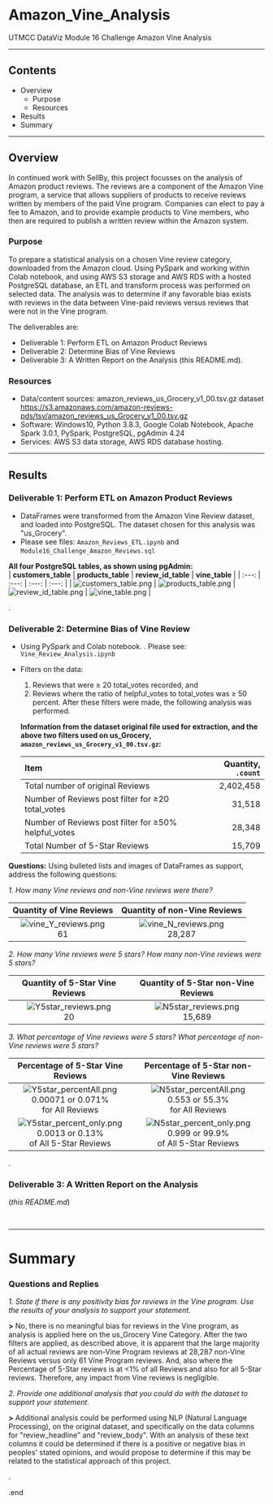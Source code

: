 # Amazon_Vine_Analysis
UTMCC DataViz Module 16 Challenge Amazon Vine Analysis

---

## Contents 
  * Overview
    - Purpose
    - Resources
  * Results
  * Summary
 

---  

## Overview 
  In continued work with SellBy, this project focusses on the analysis of Amazon product reviews. The reviews are a component of the Amazon Vine program, a service that allows suppliers of products to receive reviews written by members of the paid Vine program. Companies can elect to pay a fee to Amazon, and to provide example products to Vine members, who then are required to publish a written review within the Amazon system. 

   ### Purpose
   To prepare a statistical analysis on a chosen Vine review category, downloaded from the Amazon cloud. Using PySpark and working within Colab notebook, and using AWS S3 storage and AWS RDS with a hosted PostgreSQL database, an ETL and transform process was performed on selected data. The analysis was to determine if any favorable bias exists with reviews in the data between Vine-paid reviews versus reviews that were not in the Vine program. 
  
   The deliverables are: 
   - Deliverable 1: Perform ETL on Amazon Product Reviews
   - Deliverable 2: Determine Bias of Vine Reviews
   - Deliverable 3: A Written Report on the Analysis (this README.md).
   
  
   ### Resources
  * Data/content sources: amazon_reviews_us_Grocery_v1_00.tsv.gz dataset https://s3.amazonaws.com/amazon-reviews-pds/tsv/amazon_reviews_us_Grocery_v1_00.tsv.gz
  * Software: Windows10, Python 3.8.3, Google Colab Notebook, Apache Spark 3.0.1, PySpark, PostgreSQL, pgAdmin 4.24
  * Services: AWS S3 data storage, AWS RDS database hosting. 
  

--- 

## Results


### Deliverable 1: Perform ETL on Amazon Product Reviews
   * DataFrames were transformed from the Amazon Vine Review dataset, and loaded into PostgreSQL. The dataset chosen for this analysis was "us_Grocery".
   * Please see files: `Amazon_Reviews_ETL.ipynb`  and  `Module16_Challenge_Amazon_Reviews.sql` 
   
   
   **All four PostgreSQL tables, as shown using pgAdmin:**  <br>
   | **customers_table** | **products_table** | **review_id_table** | **vine_table** |
   | :---: | :---: | :---: | :---: | 
   | ![customers_table.png](https://github.com/larrydodson/Amazon_Vine_Analysis/blob/main/customers_table.png) | ![products_table.png](https://github.com/larrydodson/Amazon_Vine_Analysis/blob/main/products_table.png) | ![review_id_table.png](https://github.com/larrydodson/Amazon_Vine_Analysis/blob/main/review_id_table.png) | ![vine_table.png](https://github.com/larrydodson/Amazon_Vine_Analysis/blob/main/vine_table.png) | 
 
.

### Deliverable 2: Determine Bias of Vine Review 
  * Using PySpark and Colab notebook.  .  Please see: `Vine_Review_Analysis.ipynb`  
  * Filters on the data: 
    1) Reviews that were ≥ 20 total_votes recorded, and 
    2) Reviews where the ratio of helpful_votes to total_votes was ≥ 50 percent.  After these filters were made, the following analysis was performed.

      **Information from the dataset original file used for extraction, and the above two filters used on us_Grocery,  `amazon_reviews_us_Grocery_v1_00.tsv.gz`:** 
      
     | **Item** | **Quantity**, `.count` | 
     | :--- | ---: | 
     | Total number of original Reviews | 2,402,458 | 
     | Number of Reviews post filter for ≥20 total_votes | 31,518 |  
     | Number of Reviews post filter for ≥50% helpful_votes | 28,348 | 
     | Total Number of 5-Star Reviews | 15,709 |



**Questions:**  Using bulleted lists and images of DataFrames as support, address the following questions:

   *1. How many Vine reviews and non-Vine reviews were there?*
  
   | **Quantity of Vine Reviews** | **Quantity of non-Vine Reviews** |
   | :---: | :---: |
   | ![vine_Y_reviews.png](https://github.com/larrydodson/Amazon_Vine_Analysis/blob/main/vine_Y_reviews.png) <br>61 | ![vine_N_reviews.png](https://github.com/larrydodson/Amazon_Vine_Analysis/blob/main/vine_N_reviews.png) <br>28,287 |  
 
 
   *2. How many Vine reviews were 5 stars? How many non-Vine reviews were 5 stars?*
 
   | **Quantity of 5-Star Vine Reviews** | **Quantity of 5-Star non-Vine Reviews** |
   | :---: | :---: |
   | ![Y5star_reviews.png](https://github.com/larrydodson/Amazon_Vine_Analysis/blob/main/Y5star_reviews.png) <br>20  | ![N5star_reviews.png](https://github.com/larrydodson/Amazon_Vine_Analysis/blob/main/N5star_reviews.png) <br>15,689  | 
 
 
   *3. What percentage of Vine reviews were 5 stars? What percentage of non-Vine reviews were 5 stars?*
  
   | **Percentage of 5-Star Vine Reviews** | **Percentage of 5-Star non-Vine Reviews** |
   | :---: | :---: |
   | ![Y5star_percentAll.png](https://github.com/larrydodson/Amazon_Vine_Analysis/blob/main/Y5star_percentAll.png) <br>0.00071 or 0.071%<br>for All Reviews | ![N5star_percentAll.png](https://github.com/larrydodson/Amazon_Vine_Analysis/blob/main/N5star_percentAll.png) <br>0.553 or 55.3%<br>for All Reviews | 
   | ![Y5star_percent_only.png](https://github.com/larrydodson/Amazon_Vine_Analysis/blob/main/Y5star_percent_only.png) <br>0.0013 or 0.13%<br>of All 5-Star Reviews | ![N5star_percent_only.png](https://github.com/larrydodson/Amazon_Vine_Analysis/blob/main/N5star_percent_only.png) <br>0.999 or 99.9%<br>of All 5-Star Reviews | 
 
 
.

### Deliverable 3: A Written Report on the Analysis 
 (*this README.md*)
  
<br>

---

# Summary

### Questions and Replies 
  *1. State if there is any positivity bias for reviews in the Vine program. Use the results of your analysis to support your statement.* 
  
   **>**  No, there is no meaningful bias for reviews in the Vine program, as analysis is applied here on the us_Grocery Vine Category. After the two filters are applied, as described above, it is apparent that the large majority of all actual reviews are non-Vine Program reviews at 28,287 non-Vine Reviews versus only 61 Vine Program reviews. And, also where the Percentage of 5-Star reviews is at <1% of all Reviews and also for all 5-Star reviews. Therefore, any impact from Vine reviews is negligible. 
  
  *2. Provide one additional analysis that you could do with the dataset to support your statement.*

   **>**  Additional analysis could be performed using NLP (Natural Language Processing), on the original dataset, and specifically on the data columns for "review_headline" and "review_body". With an analysis of these text columns it could be determined if there is a positive or negative bias in peoples' stated opinions, and would propose to determine if this may be related to the statistical approach of this project. 



.

.end
